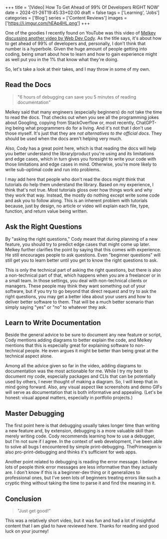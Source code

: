 +++
title = '[Video] How To Get Ahead of 99% Of Developers RIGHT NOW'
date = 2024-01-26T19:45:33+02:00
draft = false
tags = ['Learning', 'Jobs']
categories = ['Blog']
series = ['Content Reviews']
images = ['https://i.imgur.com/hEAp4HL.png']
+++

One of the goodies I recently found on YouTube was this video of [Melkey discussing another video by Web Dev Cody](https://www.youtube.com/watch?v=pfkssO8JT8E). As the title says, it's about how to get ahead of 99% of developers and, personally, I don't think that number is a hyperbole. Given the huge amount of people getting into coding, being smart about how to learn and how to gain experience might as well put you in the 1% that know what they're doing.

So, let's take a look at their takes, and I may throw in some of my own.

## Read the Docs

> "6 hours of debugging can save you 5 minutes of reading documentation"

Melkey said that many engineers (especially beginners) do not take the time to read the docs. That checks out when you see all the programming jokes about Googling, copying from StackOverflow or, most recently, ChatGPT-ing being what programmers do for a living. And it's not that I don't use those myself. It's just that they are *not alternatives to the official docs*. They should be used when the docs aren't helping very much.

Also, Cody has a great point here, which is that reading the docs will help you better understand the library/product you're using and its limitations and edge cases, which in turn gives you foresight to write your code with those limitations and edge cases in mind. Otherwise, you're more likely to write sub-optimal code and run into problems.

I may add here that people who don't read the docs might think that tutorials do help them understand the library. Based on my experience, I think that's not true. Most tutorials gloss over how things work and why they work that way. Instead, the mostly do nothing except write some code and ask you to follow along. This is an inherent problem with tutorials because, just by design, no article or video will explain each file, type, function, and return value being written.

## Ask the Right Questions

By "asking the right questions," Cody meant that during planning of a new feature, you should try to predict edge cases that might come up later. Melkey further clarifies the point by saying that this comes with experience. He still encourages people to ask questions. Even "beginner questions" will still get you to learn better until you get to know the right questions to ask.

This is only the technical part of asking the right questions, but there is also a non-technical part of that, which happens when you are a freelancer or in a small team. In those settings, you deal with non-technical clients or managers. These people may think they want something out of your software, but if you try to go beyond that direct request and try to ask the right questions, you may get a better idea about your users and how to deliver better software to them. That will be a much better scenario than simply saying "yes" or "no" to whatever they ask.

## Learn to Write Documentation

Beside the general advice to be sure to document any new feature or script, Cody mentions adding diagrams to better explain the code, and Melkey mentions that this is especially great for explaining software to non-technical people. He even argues it might be better than being great at the technical aspect alone.

Among all the advice given so far in the video, adding diagrams to documentation was the most actionable for me. While I try my best to document my code, especially packages and CLIs that can be potentially used by others, I never thought of making a diagram. So, I will keep that in mind going forward. Also, any visual aspect like screenshots and demo GIFs will serve as documentation that is both informative and appealing. (Let's be honest: visual appeal matters, especially in portfolio projects.)

## Master Debugging

The first point here is that debugging usually takes longer time than writing a new feature and, by extension, debugging is a more valuable skill than merely writing code. Cody recommends learning how to use a debugger, but I'm not sure if I agree. In the context of web development, I've been able to solve all bugs I encountered by simple print-debugging. ThePrimeagen is also pro-print-debugging and thinks it's sufficient for web apps.

Another point related to debugging is reading the error message. I believe lots of people think error messages are less informative than they actually are. I don't know if this is a beginner-dev thing or it generalizes to professional ones, but I've seen lots of beginners treating errors like such a cryptic thing without taking the time to parse it and find the meaning in it.

## Conclusion

> "Just get good!"

This was a relatively short video, but it was fun and had a lot of insightful content that I am glad to have reviewed here. Thanks for reading and good luck on your journey!
